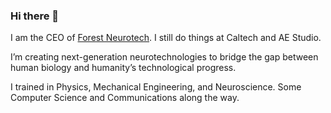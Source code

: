 ### Hi there 👋

<!--
**sumner15/sumner15** is a ✨ _special_ ✨ repository because its `README.md` (this file) appears on your GitHub profile.

Here are some ideas to get you started:

- 🔭 I’m currently working on ...
- 🌱 I’m currently learning ...
- 👯 I’m looking to collaborate on ...
- 🤔 I’m looking for help with ...
- 💬 Ask me about ...
- 📫 How to reach me: ...
- 😄 Pronouns: ...
- ⚡ Fun fact: ...
-->

I am the CEO of [Forest Neurotech](www.forestneurotech.org). 
I still do things at Caltech and AE Studio. 

I’m creating next-generation neurotechnologies to bridge the gap between human biology and humanity’s technological progress.

I trained in Physics, Mechanical Engineering, and Neuroscience. Some Computer Science and Communications along the way. 
